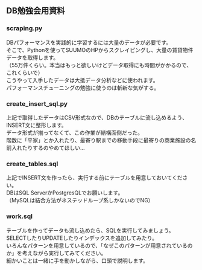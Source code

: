 ## DB勉強会用資料

### scraping.py
 DBパフォーマンスを実践的に学習するには大量のデータが必要です。  
 そこで、Pythonを使ってSUUMOのHPからスクレイピングし、大量の賃貸物件データを取得します。  
 （55万件くらい。本当はもっと欲しいけどデータ取得にも時間がかかるので、これくらいで）  
 こうやって入手したデータは大抵データ分析などに使われます。  
 パフォーマンスチューニングの勉強に使うのは斬新な気がする。  

### create_insert_sql.py
 上記で取得したデータはCSV形式なので、DBのテーブルに流し込めるよう、INSERT文に整形します。  
 データ形式が揃ってなくて、この作業が結構面倒だった。  
 階数に「平家」とか入れたり、最寄り駅までの移動手段に最寄りの商業施設の名前入れたりするのやめてほしい...  

### create_tables.sql
 上記でINSERT文を作ったら、実行する前にテーブルを用意しておいてください。  
 DBはSQL ServerかPostgresQLでお願いします。  
 （MySQLは結合方法がネステッドループ系しかないのでNG）  

### work.sql
 テーブルを作ってデータも流し込めたら、SQLを実行してみましょう。  
 SELECTしたりUPDATEしたりインデックスを追加してみたり。  
 いろんなパターンを用意しているので、「なぜこのパターンが用意されているのか」を考えながら実行してみてください。  
 細かいことは一緒に手を動かしながら、口頭で説明します。  

